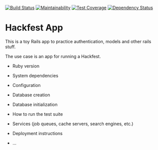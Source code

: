 [![Build Status](https://travis-ci.org/brucellino/hackfest-app.svg?branch=master)](https://travis-ci.org/brucellino/hackfest-app) [![Maintainability](https://api.codeclimate.com/v1/badges/d881f4d68bc53dc07c30/maintainability)](https://codeclimate.com/github/brucellino/rails-app/maintainability) [![Test Coverage](https://api.codeclimate.com/v1/badges/d881f4d68bc53dc07c30/test_coverage)](https://codeclimate.com/github/brucellino/rails-app/test_coverage) [![Dependency Status](https://gemnasium.com/badges/github.com/brucellino/rails-app.svg)](https://gemnasium.com/github.com/brucellino/rails-app)


# Hackfest App

This is a toy Rails app to practice authentication, models and other rails stuff. 

The use case is an app for running a Hackfest.

* Ruby version
    
* System dependencies

* Configuration

* Database creation

* Database initialization

* How to run the test suite

* Services (job queues, cache servers, search engines, etc.)

* Deployment instructions

* ...
